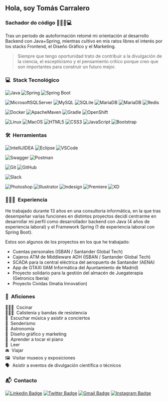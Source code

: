 ## Hola, soy Tomás Carralero

### Sachador do código 👨🏻‍🌾💻

Tras un periodo de autoformación retomé mi orientación al desarrollo Backend con Java+Spring, mientras cultivo en mis ratos libres el interés por los stacks Frontend, el Diseño Gráfico y el Marketing. <br>

> Siempre que tengo oportunidad trato de contribuir a la divulgación de la ciencia, el escepticismo y el pensamiento crítico porque creo que son importantes para construir un futuro mejor.

### 💻 &nbsp;Stack Tecnológico

![Java](https://img.shields.io/badge/Java-ED8B00?style=plastic&logo=java&logoColor=white)
![Spring](https://img.shields.io/badge/Spring-6DB33F?style=plastic&logo=spring&logoColor=white)
![Spring Boot](https://img.shields.io/badge/Spring_Boot-F2F4F9?style=plastic&logo=spring-boot)


![MicrosoftSQLServer](https://img.shields.io/badge/Microsoft%20SQL%20Server-CC2927?style=plastic&logo=microsoft%20sql%20server&logoColor=white)
![MySQL](https://img.shields.io/badge/MySQL-005C84?style=plastic&logo=mysql&logoColor=white)
![SQLite](https://img.shields.io/badge/SQLite-07405E?style=plastic&logo=sqlite&logoColor=white)
![MariaDB](https://img.shields.io/badge/MariaDB-003545?style=plastic&logo=mariadb&logoColor=white)
![MariaDB](https://img.shields.io/badge/MariaDB-003545?style=plastic&logo=mariadb&logoColor=white)
![Redis](https://img.shields.io/badge/redis-%23DD0031.svg?&style=plastic&logo=redis&logoColor=white)

![Docker](https://img.shields.io/badge/Docker-2CA5E0?style=plastic&logo=docker&logoColor=white)
![ApacheMaven](https://img.shields.io/badge/apache_maven-C71A36?style=plastic&logo=apachemaven&logoColor=white)
![Gradle](https://img.shields.io/badge/gradle-02303A?style=plastic&logo=gradle&logoColor=white)
![OpenShift](https://img.shields.io/badge/RedHat-OpenShift-red?style=plastic&logo=redhat&logoColor=white)

![Linux](https://img.shields.io/badge/Linux-FCC624?style=plastic&logo=linux&logoColor=black)
![MacOS](https://img.shields.io/badge/mac%20os-000000?style=plastic&logo=apple&logoColor=white)
![HTML5](https://img.shields.io/badge/-HTML5-E34F26?style=plastic&logo=html5&logoColor=white)
![CSS3](https://img.shields.io/badge/-CSS3-1572B6?style=plastic&logo=css3&logoColor=white)
![JavaScript](https://img.shields.io/badge/-JavaScript-F7DF1E?style=plastic&logo=JavaScript&logoColor=black)
![Bootstrap](https://img.shields.io/badge/Bootstrap-563D7C?style=plastic&logo=bootstrap&logoColor=white)


### 🛠 &nbsp;Herramientas


![IntelliJIDEA](https://img.shields.io/badge/IntelliJIDEA-000000.svg?style=plastic&logo=intellij-idea&logoColor=white)
![Eclipse](https://img.shields.io/badge/Eclipse-2C2255?style=plastic&logo=eclipse&logoColor=white)
![VSCode](https://img.shields.io/badge/Visual_Studio_Code-0078D4?style=plastic&logo=visual%20studio%20code&logoColor=white)

![Swagger](https://img.shields.io/badge/Swagger-85EA2D?style=plastic&logo=Swagger&logoColor=white)
![Postman](https://img.shields.io/badge/Postman-FF6C37?style=plastic&logo=Postman&logoColor=white)

![Git](https://img.shields.io/badge/-Git-F05032?style=plastic&logo=git&logoColor=white)
![GitHub](https://img.shields.io/badge/GitHub-100000?style=plastic&logo=github&logoColor=white)

![Slack](https://img.shields.io/badge/Slack-4A154B?style=plastic&logo=slack&logoColor=white)

![Photoshop](https://img.shields.io/badge/Adobe-Photoshop-31A8FF?style=plastic&logo=Adobe-Photoshop&labelColor=0a446b&logoWidth=15)
![Illustrator](https://img.shields.io/badge/Adobe%20Illustrator-FF9A00?style=plastic&logo=adobe%20illustrator&logoColor=white)
![Indesign](https://img.shields.io/badge/Adobe%20InDesign-FF3366?style=plastic&logo=Adobe%20InDesign&logoColor=white)
![Premiere](https://img.shields.io/badge/Adobe-Premiere%20Pro-9999FF?style=plastic&logo=Adobe-Premiere%20Pro&labelColor=2f2f5b&logoWidth=15)
![XD](https://img.shields.io/badge/Adobe%20XD-470137?style=plastic&logo=Adobe%20XD&logoColor=#FF61F6)

### 👨🏻‍💻 &nbsp;Experiencia

He trabajado durante 13 años en una consultoria informática, en la que tras desempeñar varias funciones en distintos proyectos decidí centrarme en desarrollar mi perfil como desarrollador backend con Java (4 años de experiencia laboral) y el Framework Spring (1 de experiencia laboral con Spring Boot).<br>

Estos son algunos de los proyectos en los que he trabajado:

* Cuentas personales (ISBAN / Santander Global Tech)
* Cajeros ATM de Middleware ADH (ISBAN / Santander Global Tech)
* SCADA para la central eléctrica del aeropuerto de Santander (AENA)
* App de GTAXI (IAM Informática del Ayuntamiento de Madrid)
* Proyecto solidario para la gestión del almacén de Juegaterapia (Getronics Iberia)
* Proyecto Cividas (Imatia Innovation)

### 🚀 &nbsp;Aficiones

👨🏻‍🍳 &nbsp;Cocinar<br>
🤸🏻‍♂️ &nbsp;Calistenia y bandas de resistencia<br>
🎸 &nbsp;Escuchar música y asistir a conciertos<br>
🌲 &nbsp;Senderismo<br>
🔭 &nbsp;Astronomía<br>
🎨 &nbsp;Diseño gráfico y marketing<br>
🎹 &nbsp;Aprender a tocar el piano<br>
📗 &nbsp;Leer<br>
🚘 &nbsp;Viajar<br>
🖼️ &nbsp;Visitar museos y exposiciones<br>
🗣 &nbsp;Asistir a eventos de divulgación científica o técnicos<br>

### 📬 &nbsp;Contacto

[![Linkedin Badge](https://img.shields.io/badge/-TomásCarralero-blue?style=plastic&logo=Linkedin&logoColor=white&link=https://www.linkedin.com/in/tomascarralero/)](https://www.linkedin.com/in/tomascarralero/)
[![Twitter Badge](https://img.shields.io/badge/TomásCarralero-1DA1F2?style=plastic&logo=twitter&logoColor=white&link=https://twitter.com/tomascarralero)](https://twitter.com/tomascarralero)
[![Gmail Badge](https://img.shields.io/badge/-tcarralero@gmail.com-c14438?style=plastic&logo=Gmail&logoColor=white&link=mailto:tcarralero@gmail.com)](mailto:tcarralero@gmail.com)
[![Instagram Badge](https://img.shields.io/badge/-TomásCarralero-purple?style=plastic&logo=instagram&logoColor=white&link=https://www.instagram.com/tezeze/)](https://www.instagram.com/tezeze/)
